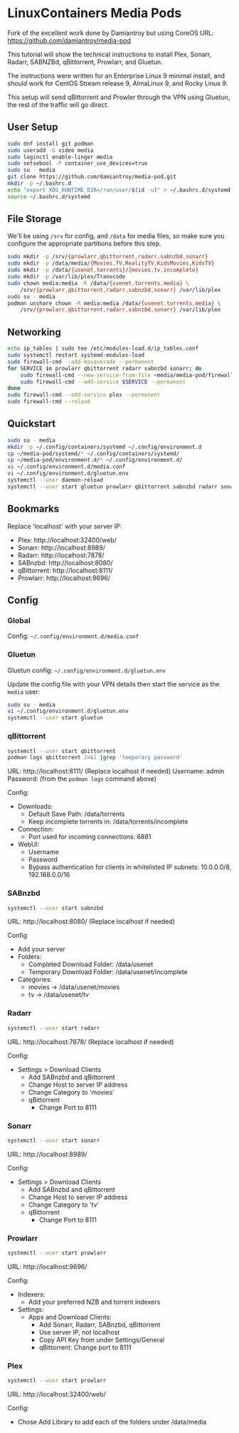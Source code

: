 # LinuxContainers Media Pods

Fork of the excellent work done by Damiantroy but using CoreOS
URL: https://github.com/damiantroy/media-pod

This tutorial will show the technical instructions to install Plex,
Sonarr, Radarr, SABNZBd, qBittorrent, Prowlarr, and Gluetun.

The instructions were written for an Enterprise Linux 9 minimal install,
and should work for CentOS Stream release 9, AlmaLinux 9, and Rocky Linux 9.

This setup will send qBittorrent and Prowler through the VPN using Gluetun,
the rest of the traffic will go direct.

## User Setup

```bash
sudo dnf install git podman
sudo useradd -G video media
sudo loginctl enable-linger media
sudo setsebool -P container_use_devices=true
sudo su - media
git clone https://github.com/damiantroy/media-pod.git
mkdir -p ~/.bashrc.d
echo "export XDG_RUNTIME_DIR=/run/user/$(id -u)" > ~/.bashrc.d/systemd
source ~/.bashrc.d/systemd
```

## File Storage

We'll be using `/srv` for config, and `/data` for media files, so make sure
you configure the appropriate partitions before this step.

```bash
sudo mkdir -p /srv/{prowlarr,qbittorrent,radarr,sabnzbd,sonarr}
sudo mkdir -p /data/media/{Movies,TV,RealityTV,KidsMovies,KidsTV}
sudo mkdir -p /data/{usenet,torrents}/{movies,tv,incomplete}
sudo mkdir -p /var/lib/plex/Transcode
sudo chown media:media -R /data/{usenet,torrents,media} \
    /srv/{prowlarr,qbittorrent,radarr,sabnzbd,sonarr} /var/lib/plex
sudo su - media
podman unshare chown -R media:media /data/{usenet,torrents,media} \
    /srv/{prowlarr,qbittorrent,radarr,sabnzbd,sonarr} /var/lib/plex
```

## Networking

```bash
echo ip_tables | sudo tee /etc/modules-load.d/ip_tables.conf
sudo systemctl restart systemd-modules-load
sudo firewall-cmd --add-masquerade --permanent
for SERVICE in prowlarr qbittorrent radarr sabnzbd sonarr; do
    sudo firewall-cmd --new-service-from-file ~media/media-pod/firewalld/${SERVICE}.xml --permanent
    sudo firewall-cmd --add-service $SERVICE --permanent
done
sudo firewall-cmd --add-service plex --permanent
sudo firewall-cmd --reload
```

## Quickstart

```bash
sudo su - media
mkdir -p ~/.config/containers/systemd ~/.config/environment.d
cp ~/media-pod/systemd/* ~/.config/containers/systemd/
cp ~/media-pod/environment.d/* ~/.config/environment.d/
vi ~/.config/environment.d/media.conf
vi ~/.config/environment.d/gluetun.env
systemctl --user daemon-reload
systemctl --user start gluetun prowlarr qbittorrent sabnzbd radarr sonarr plex
```

## Bookmarks

Replace 'localhost' with your server IP:

* Plex: http://localhost:32400/web/
* Sonarr: http://localhost:8989/
* Radarr: http://localhost:7878/
* SABnzbd: http://localhost:8080/
* qBittorrent: http://localhost:8111/
* Prowlarr: http://localhost:9696/

## Config

### Global

Config: `~/.config/environment.d/media.conf`

### Gluetun

Gluetun config: `~/.config/environment.d/gluetun.env`

Update the config file with your VPN details then start the service as
the `media` user:

```bash
sudo su - media
vi ~/.config/environment.d/gluetun.env
systemctl --user start gluetun
```

### qBittorrent

```bash
systemctl --user start qbittorrent
podman logs qbittorrent 2>&1 |grep 'temporary password'
```

URL: http://localhost:8111/ (Replace localhost if needed)
Username: admin
Password: (from the `podman logs` command above)

Config:
- Downloads:
  - Default Save Path: /data/torrents
  - Keep incomplete torrents in: /data/torrents/incomplete
- Connection:
  - Port used for incoming connections: 6881
- WebUI:
  - Username
  - Password
  - Bypass authentication for clients in whitelisted IP subnets: 10.0.0.0/8, 192.168.0.0/16

### SABnzbd

```bash
systemctl --user start sabnzbd
```

URL: http://localhost:8080/ (Replace localhost if needed)

Config
- Add your server
- Folders:
  - Completed Download Folder: /data/usenet
  - Temporary Download Folder: /data/usenet/incomplete
- Categories:
  - movies -> /data/usenet/movies
  - tv -> /data/usenet/tv

### Radarr

```bash
systemctl --user start radarr
```

URL: http://localhost:7878/ (Replace localhost if needed)

Config:
- Settings > Download Clients
  - Add SABnzbd and qBittorrent
  - Change Host to server IP address
  - Change Category to 'movies'
  - qBittorrent
    - Change Port to 8111

### Sonarr

```bash
systemctl --user start sonarr
```

URL: http://localhost:8989/

Config:
- Settings > Download Clients
  - Add SABnzbd and qBittorrent
  - Change Host to server IP address
  - Change Category to 'tv'
  - qBittorrent
    - Change Port to 8111


### Prowlarr

```bash
systemctl --user start prowlarr
```

URL: http://localhost:9696/

Config:
- Indexers:
  - Add your preferred NZB and torrent indexers
- Settings:
  - Apps and Download Clients:
    - Add Sonarr, Radarr, SABnzbd, qBittorrent
    - Use server IP, not localhost
    - Copy API Key from under Settings/General
    - qBittorrent: Change port to 8111

### Plex


```bash
systemctl --user start prowlarr
```

URL: http://localhost:32400/web/

Config:
- Chose Add Library to add each of the folders under /data/media

